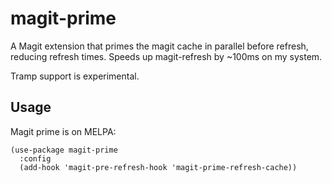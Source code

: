 # magit-prime

A Magit extension that primes the magit cache in parallel before refresh, reducing refresh times.
Speeds up magit-refresh by ~100ms on my system.

Tramp support is experimental.

## Usage

Magit prime is on MELPA:
```elisp
(use-package magit-prime
  :config
  (add-hook 'magit-pre-refresh-hook 'magit-prime-refresh-cache))
```
